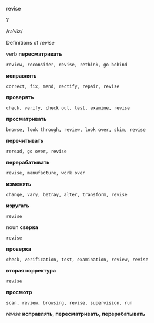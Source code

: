 revise

?

/rəˈvīz/

Definitions of _revise_

verb
**пересматривать**

    review, reconsider, revise, rethink, go behind
**исправлять**

    correct, fix, mend, rectify, repair, revise
**проверять**

    check, verify, check out, test, examine, revise
**просматривать**

    browse, look through, review, look over, skim, revise
**перечитывать**

    reread, go over, revise
**перерабатывать**

    revise, manufacture, work over
**изменять**

    change, vary, betray, alter, transform, revise
**изругать**

    revise

noun
**сверка**

    revise
**проверка**

    check, verification, test, examination, review, revise
**вторая корректура**

    revise
**просмотр**

    scan, review, browsing, revise, supervision, run

_revise_
**исправлять**, **пересматривать**, **перерабатывать**